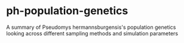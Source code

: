 # ph-population-genetics
A summary of Pseudomys hermannsburgensis's population genetics looking across different sampling methods and simulation parameters
